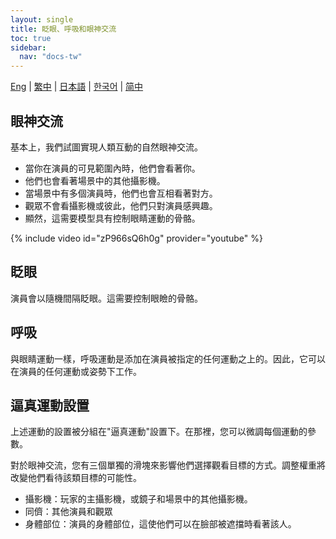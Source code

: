 ```yaml
---
layout: single
title: 眨眼、呼吸和眼神交流
toc: true
sidebar:
  nav: "docs-tw"
---
```

[Eng](/tw/dancexr/features/eyecontact) | [繁中](/tw/tw/dancexr/features/eyecontact) | [日本語](/jp/tw/dancexr/features/eyecontact) | [한국어](/kr/tw/dancexr/features/eyecontact) | [简中](/zh/tw/dancexr/features/eyecontact)


## 眼神交流
基本上，我們試圖實現人類互動的自然眼神交流。
* 當你在演員的可見範圍內時，他們會看著你。
* 他們也會看著場景中的其他攝影機。
* 當場景中有多個演員時，他們也會互相看著對方。
* 觀眾不會看攝影機或彼此，他們只對演員感興趣。
* 顯然，這需要模型具有控制眼睛運動的骨骼。

{% include video id="zP966sQ6h0g" provider="youtube" %}

## 眨眼
演員會以隨機間隔眨眼。這需要控制眼瞼的骨骼。

## 呼吸
與眼睛運動一樣，呼吸運動是添加在演員被指定的任何運動之上的。因此，它可以在演員的任何運動或姿勢下工作。

## 逼真運動設置
上述運動的設置被分組在"逼真運動"設置下。在那裡，您可以微調每個運動的參數。

對於眼神交流，您有三個單獨的滑塊來影響他們選擇觀看目標的方式。調整權重將改變他們看待該類目標的可能性。
* 攝影機：玩家的主攝影機，或鏡子和場景中的其他攝影機。
* 同儕：其他演員和觀眾
* 身體部位：演員的身體部位，這使他們可以在臉部被遮擋時看著該人。